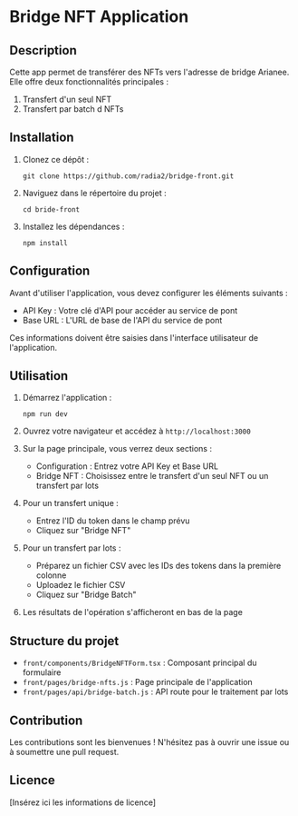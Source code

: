 # Bridge NFT Application

## Description

Cette app permet de transférer des NFTs vers l'adresse de bridge Arianee. Elle offre deux fonctionnalités principales :

1. Transfert d'un seul NFT
2. Transfert par batch d NFTs

## Installation

1. Clonez ce dépôt :
   ```
   git clone https://github.com/radia2/bridge-front.git
   ```

2. Naviguez dans le répertoire du projet :
   ```
   cd bride-front
   ```

3. Installez les dépendances :
   ```
   npm install
   ```

## Configuration

Avant d'utiliser l'application, vous devez configurer les éléments suivants :

- API Key : Votre clé d'API pour accéder au service de pont
- Base URL : L'URL de base de l'API du service de pont

Ces informations doivent être saisies dans l'interface utilisateur de l'application.

## Utilisation

1. Démarrez l'application :
   ```
   npm run dev
   ```

2. Ouvrez votre navigateur et accédez à `http://localhost:3000`

3. Sur la page principale, vous verrez deux sections :

   - Configuration : Entrez votre API Key et Base URL
   - Bridge NFT : Choisissez entre le transfert d'un seul NFT ou un transfert par lots

4. Pour un transfert unique :
   - Entrez l'ID du token dans le champ prévu
   - Cliquez sur "Bridge NFT"

5. Pour un transfert par lots :
   - Préparez un fichier CSV avec les IDs des tokens dans la première colonne
   - Uploadez le fichier CSV
   - Cliquez sur "Bridge Batch"

6. Les résultats de l'opération s'afficheront en bas de la page

## Structure du projet

- `front/components/BridgeNFTForm.tsx` : Composant principal du formulaire
- `front/pages/bridge-nfts.js` : Page principale de l'application
- `front/pages/api/bridge-batch.js` : API route pour le traitement par lots

## Contribution

Les contributions sont les bienvenues ! N'hésitez pas à ouvrir une issue ou à soumettre une pull request.

## Licence

[Insérez ici les informations de licence]